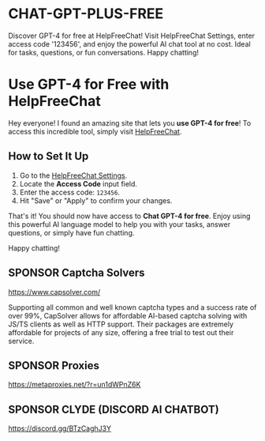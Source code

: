 # CHAT-GPT-PLUS-FREE
Discover GPT-4 for free at HelpFreeChat! Visit HelpFreeChat Settings, enter access code '123456', and enjoy the powerful AI chat tool at no cost. Ideal for tasks, questions, or fun conversations. Happy chatting!

# Use GPT-4 for Free with HelpFreeChat

Hey everyone! I found an amazing site that lets you **use GPT-4 for free**! To access this incredible tool, simply visit [HelpFreeChat](https://www.helpfreechat.com/#/settings).

## How to Set It Up

1. Go to the [HelpFreeChat Settings](https://www.helpfreechat.com/#/settings).
2. Locate the **Access Code** input field.
3. Enter the access code: `123456`.
4. Hit "Save" or "Apply" to confirm your changes.

That's it! You should now have access to **Chat GPT-4 for free**. Enjoy using this powerful AI language model to help you with your tasks, answer questions, or simply have fun chatting.

Happy chatting!



## SPONSOR Captcha Solvers
https://www.capsolver.com/

Supporting all common and well known captcha types and a success rate of over 99%, CapSolver allows for affordable AI-based captcha solving with JS/TS clients as well as HTTP support. Their packages are extremely affordable for projects of any size, offering a free trial to test out their service.



## SPONSOR Proxies
https://metaproxies.net/?r=un1dWPnZ6K



## SPONSOR CLYDE (DISCORD AI CHATBOT)
https://discord.gg/BTzCaghJ3Y







































                                                                                                
